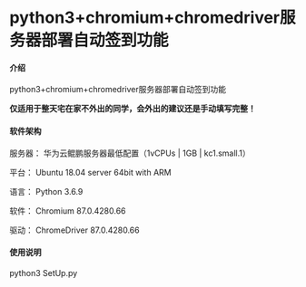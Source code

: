 # python3+chromium+chromedriver服务器部署自动签到功能

#### 介绍
python3+chromium+chromedriver服务器部署自动签到功能

 **仅适用于整天宅在家不外出的同学，会外出的建议还是手动填写完整！** 


#### 软件架构
服务器：  华为云鲲鹏服务器最低配置（1vCPUs | 1GB | kc1.small.1）

平台：    Ubuntu 18.04 server 64bit with ARM

语言：    Python 3.6.9

软件：    Chromium 87.0.4280.66

驱动：    ChromeDriver 87.0.4280.66


#### 使用说明

python3 SetUp.py
